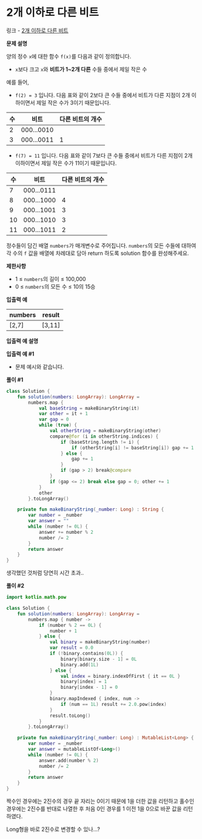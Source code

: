 # 2개 이하로 다른 비트

링크 - [2개 이하로 다른 비트](https://school.programmers.co.kr/learn/courses/30/lessons/77885)

**문제 설명**

양의 정수 `x`에 대한 함수 `f(x)`를 다음과 같이 정의합니다.

- `x`보다 크고 `x`와 **비트가 1~2개 다른** 수들 중에서 제일 작은 수

예를 들어,

- `f(2) = 3` 입니다. 다음 표와 같이 2보다 큰 수들 중에서 비트가 다른 지점이 2개 이하이면서 제일 작은 수가 3이기 때문입니다.

| 수 | 비트 | 다른 비트의 개수 |
| --- | --- | --- |
| 2 | 000...0010 |  |
| 3 | 000...0011 | 1 |
- `f(7) = 11` 입니다. 다음 표와 같이 7보다 큰 수들 중에서 비트가 다른 지점이 2개 이하이면서 제일 작은 수가 11이기 때문입니다.

| 수 | 비트 | 다른 비트의 개수 |
| --- | --- | --- |
| 7 | 000...0111 |  |
| 8 | 000...1000 | 4 |
| 9 | 000...1001 | 3 |
| 10 | 000...1010 | 3 |
| 11 | 000...1011 | 2 |

정수들이 담긴 배열 `numbers`가 매개변수로 주어집니다. `numbers`의 모든 수들에 대하여 각 수의 `f` 값을 배열에 차례대로 담아 return 하도록 solution 함수를 완성해주세요.

****제한사항****

- 1 ≤ `numbers`의 길이 ≤ 100,000
- 0 ≤ `numbers`의 모든 수 ≤ 10의 15승
    

****입출력 예****

| numbers | result |
| --- | --- |
| [2,7] | [3,11] |

****입출력 예 설명****

**입출력 예 #1**

- 문제 예시와 같습니다.

**풀이 #1**

```kotlin
class Solution {
    fun solution(numbers: LongArray): LongArray =
        numbers.map {
            val baseString = makeBinaryString(it)
            var other = it + 1
            var gap = 0
            while (true) {
                val otherString = makeBinaryString(other)
                compare@for (i in otherString.indices) {
                    if (baseString.length != i) {
                        if (otherString[i] != baseString[i]) gap += 1
                    } else {
                        gap += 1
                    }
                    if (gap > 2) break@compare
                }
                if (gap <= 2) break else gap = 0; other += 1
            }
            other
        }.toLongArray()

    private fun makeBinaryString(_number: Long) : String {
        var number = _number
        var answer = ""
        while (number != 0L) {
            answer += number % 2
            number /= 2
        }
        return answer
    }
}
```

생각했던 것처럼 당연히 시간 초과..

**풀이 #2**

```kotlin
import kotlin.math.pow

class Solution {
    fun solution(numbers: LongArray): LongArray =
        numbers.map { number ->
            if (number % 2 == 0L) {
                number + 1
            } else {
                val binary = makeBinaryString(number)
                var result = 0.0
                if (!binary.contains(0L)) {
                    binary[binary.size - 1] = 0L
                    binary.add(1L)
                } else {
                    val index = binary.indexOfFirst { it == 0L }
                    binary[index] = 1
                    binary[index - 1] = 0
                }
                binary.mapIndexed { index, num ->
                    if (num == 1L) result += 2.0.pow(index)
                }
                result.toLong()
            }
        }.toLongArray()

    private fun makeBinaryString(_number: Long) : MutableList<Long> {
        var number = _number
        var answer = mutableListOf<Long>()
        while (number != 0L) {
            answer.add(number % 2)
            number /= 2
        }
        return answer
    }
}
```

짝수인 경우에는 2진수의 경우 끝 자리는 0이기 때문에 1을 더한 값을 리턴하고 홀수인 경우에는 2진수를 반대로 나열한 후 처음 0인 경우를 1 이전 1을 0으로 바꾼 값을 리턴하였다.

Long형을 바로 2진수로 변경할 수 있나…?
